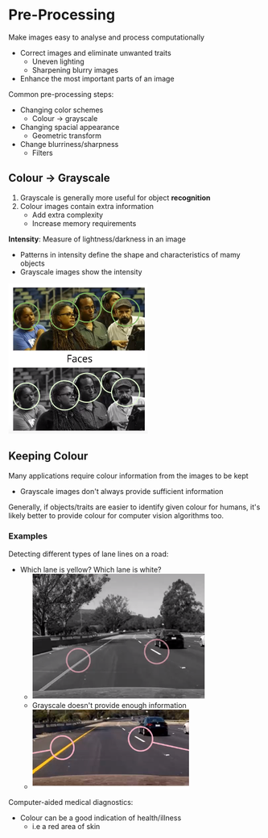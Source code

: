 # Pre-Processing

Make images easy to analyse and process computationally

* Correct images and eliminate unwanted traits
  * Uneven lighting
  * Sharpening blurry images
* Enhance the most important parts of an image

Common pre-processing steps:

* Changing color schemes
  * Colour -> grayscale
* Changing spacial appearance
  * Geometric transform
* Change blurriness/sharpness
  * Filters

## Colour -> Grayscale

1.  Grayscale is generally more useful for object **recognition**
2.  Colour images contain extra information
    * Add extra complexity
    * Increase memory requirements

**Intensity**: Measure of lightness/darkness in an image

* Patterns in intensity define the shape and characteristics of mamy objects
* Grayscale images show the intensity

![](../../images/2018-03-17-10-49-21.png)

## Keeping Colour

Many applications require colour information from the images to be kept

* Grayscale images don't always provide sufficient information

Generally, if objects/traits are easier to identify given colour for humans, it's likely better to provide colour for computer vision algorithms too.

### Examples

Detecting different types of lane lines on a road:

* Which lane is yellow? Which lane is white?
  * ![](../../images/2018-03-17-10-54-45.png)
  * Grayscale doesn't provide enough information
  * ![](../../images/2018-03-17-10-54-58.png)

Computer-aided medical diagnostics:

* Colour can be a good indication of health/illness
  * i.e a red area of skin
